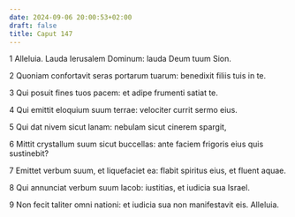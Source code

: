 ```yaml
---
date: 2024-09-06 20:00:53+02:00
draft: false
title: Caput 147
---
```





1 Alleluia. Lauda Ierusalem Dominum: lauda Deum tuum Sion.

2 Quoniam confortavit seras portarum tuarum: benedixit filiis tuis in te.

3 Qui posuit fines tuos pacem: et adipe frumenti satiat te.

4 Qui emittit eloquium suum terrae: velociter currit sermo eius.

5 Qui dat nivem sicut lanam: nebulam sicut cinerem spargit,

6 Mittit crystallum suum sicut buccellas: ante faciem frigoris eius quis sustinebit?

7 Emittet verbum suum, et liquefaciet ea: flabit spiritus eius, et fluent aquae.

8 Qui annunciat verbum suum Iacob: iustitias, et iudicia sua Israel.

9 Non fecit taliter omni nationi: et iudicia sua non manifestavit eis. Alleluia.

